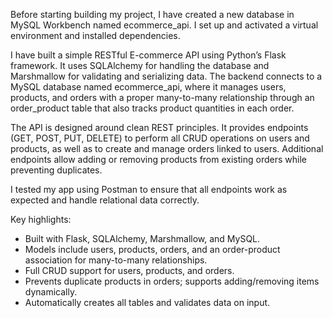 Before starting building my project, I have created a new database in MySQL Workbench named ecommerce_api.
I set up and activated a virtual environment and installed dependencies.

I have built a simple RESTful E-commerce API using Python’s Flask framework. 
It uses SQLAlchemy for handling the database and Marshmallow for validating and serializing data. 
The backend connects to a MySQL database named ecommerce_api, where it manages users, products, and orders with a proper many-to-many relationship through an order_product table that also tracks product quantities in each order.

The API is designed around clean REST principles. 
It provides endpoints (GET, POST, PUT, DELETE) to perform all CRUD operations on users and products, as well as to create and manage orders linked to users. 
Additional endpoints allow adding or removing products from existing orders while preventing duplicates. 

I tested my app using Postman to ensure that all endpoints work as expected and handle relational data correctly.

Key highlights:
- Built with Flask, SQLAlchemy, Marshmallow, and MySQL.
- Models include users, products, orders, and an order-product association for many-to-many relationships.
- Full CRUD support for users, products, and orders.
- Prevents duplicate products in orders; supports adding/removing items dynamically.
- Automatically creates all tables and validates data on input.
